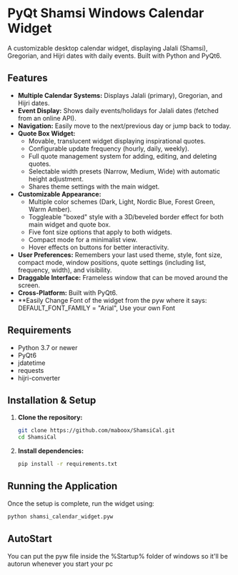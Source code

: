 # PyQt Shamsi Windows Calendar Widget

A customizable desktop calendar widget, displaying Jalali (Shamsi), Gregorian, and Hijri dates with daily events. Built with Python and PyQt6.

## Features

* **Multiple Calendar Systems:** Displays Jalali (primary), Gregorian, and Hijri dates.
* **Event Display:** Shows daily events/holidays for Jalali dates (fetched from an online API).
* **Navigation:** Easily move to the next/previous day or jump back to today.
* **Quote Box Widget:**
    * Movable, translucent widget displaying inspirational quotes.
    * Configurable update frequency (hourly, daily, weekly).
    * Full quote management system for adding, editing, and deleting quotes.
    * Selectable width presets (Narrow, Medium, Wide) with automatic height adjustment.
    * Shares theme settings with the main widget.
* **Customizable Appearance:**
    * Multiple color schemes (Dark, Light, Nordic Blue, Forest Green, Warm Amber).
    * Toggleable "boxed" style with a 3D/beveled border effect for both main widget and quote box.
    * Five font size options that apply to both widgets.
    * Compact mode for a minimalist view.
    * Hover effects on buttons for better interactivity.
* **User Preferences:** Remembers your last used theme, style, font size, compact mode, window positions, quote settings (including list, frequency, width), and visibility.
* **Draggable Interface:** Frameless window that can be moved around the screen.
* **Cross-Platform:** Built with PyQt6.
* **Easily Change Font of the widget from the pyw where it says: DEFAULT_FONT_FAMILY = "Arial", Use your own Font

## Requirements

* Python 3.7 or newer
* PyQt6
* jdatetime
* requests
* hijri-converter

## Installation & Setup

1.  **Clone the repository:**
    ```bash
    git clone https://github.com/maboox/ShamsiCal.git
    cd ShamsiCal
    ```

2.  **Install dependencies:**
    ```bash
    pip install -r requirements.txt
    ```

## Running the Application

Once the setup is complete, run the widget using:

```bash
python shamsi_calendar_widget.pyw
```

## AutoStart

You can put the pyw file inside the %Startup% folder of windows so it'll be autorun whenever you start your pc
